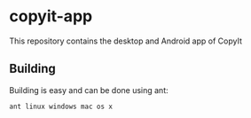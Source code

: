 copyit-app
==========

This repository contains the desktop and Android app of CopyIt

Building
--------

Building is easy and can be done using ant:

```
ant linux windows mac os x
```
